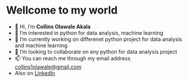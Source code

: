 # Wellcome to my world 
- 👋 Hi, I’m **Collins Olawale Akala**
- 👀 I’m interested in python for data analysis, machine learning 
- 🌱 I’m currently working on differenet python project for data analysis and machine learning 
- 💞️ I’m looking to collaborate on any python for data analysis project
- 📫 You can reach me through my email address collins1olawale@gmail.com
- Also on [LinkedIn](www.linkedin.com/in/collins-olawale-210b1a125)

<!---
PopeCollins/PopeCollins is a ✨ special ✨ repository because its `README.md` (this file) appears on your GitHub profile.
You can click the Preview link to take a look at your changes.
--->
